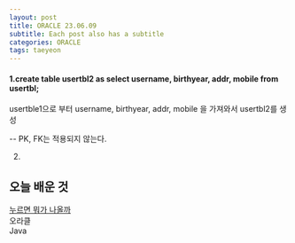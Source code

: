 ```yaml
---
layout: post
title: ORACLE 23.06.09
subtitle: Each post also has a subtitle
categories: ORACLE
tags: taeyeon
---
```



<h4>1.create table usertbl2 as select username, birthyear, addr, mobile from usertbl;</h4>

usertble1으로 부터 username, birthyear, addr, mobile 을 가져와서 usertbl2를 생성

-- PK, FK는 적용되지 않는다.


2.


<html>
<head>
  <meta name="viewport" content="width=device-width, initial-scale=1">
  <link rel="stylesheet" href="https://maxcdn.bootstrapcdn.com/bootstrap/3.4.1/css/bootstrap.min.css">
  <script src="https://ajax.googleapis.com/ajax/libs/jquery/3.6.4/jquery.min.js"></script>
  <script src="https://maxcdn.bootstrapcdn.com/bootstrap/3.4.1/js/bootstrap.min.js"></script>
</head>
<body>

<div class="container">
  <h2>오늘 배운 것</h2>
  
  <div class="panel-group">
    <div class="panel panel-default">
      <div class="panel-heading" style="width : 30%">
          <a data-toggle="collapse" href="#collapse1" class="btn btn-primary">누르면 뭐가 나올까</a>
        </h4>
      </div>
      <div id="collapse1" class="panel-collapse collapse">
        <div class="panel-body">오라클</div>
        <div class="panel-footer">Java</div>
      </div>
    </div>
  </div>
</div>
    
</body>
</html>

